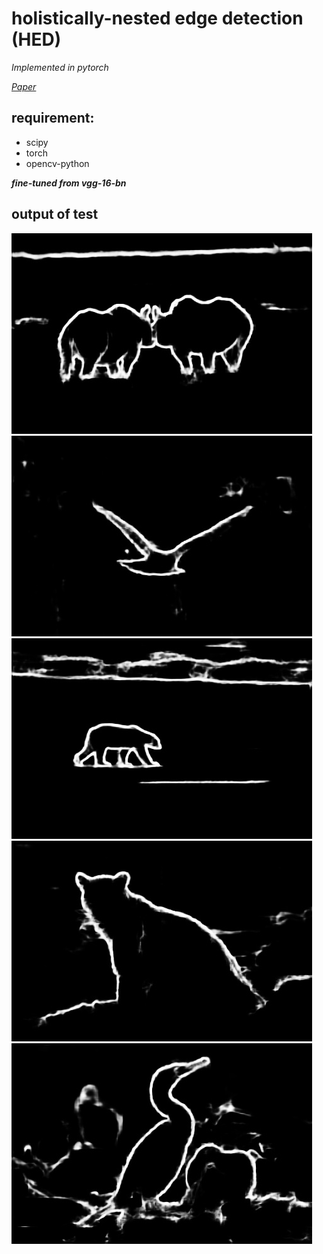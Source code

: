 # holistically-nested edge detection (HED)
*Implemented in pytorch*

*[Paper](https://arxiv.org/abs/1504.06375)*

## requirement:
* scipy
* torch
* opencv-python

***fine-tuned from vgg-16-bn***

## output of test
![avatar](pic/test81.jpg)
![avatar](pic/test54.jpg)
![avatar](pic/test171.jpg)
![avatar](pic/test110.jpg)
![avatar](pic/test158.jpg)